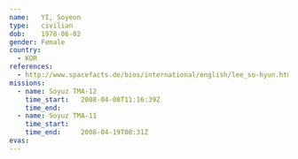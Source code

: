 ```yaml
---
name:	YI, Soyeon
type:	civilian
dob:	1978-06-02
gender:	Female
country:
  - KOR
references:
  - http://www.spacefacts.de/bios/international/english/lee_so-hyun.htm
missions:
  - name: Soyuz TMA-12
    time_start:   2008-04-08T11:16:39Z
    time_end:     
  - name: Soyuz TMA-11
    time_start:   
    time_end:     2008-04-19T08:31Z
evas:
---
```

